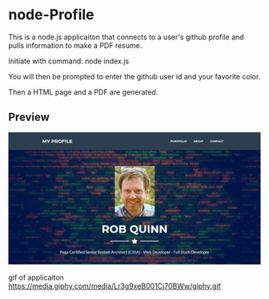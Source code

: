 # node-Profile

This is a node.js applicaiton that connects to a user's github profile and pulls information to make a PDF resume.

Initiate with command: 
node index.js

You will then be prompted to enter the github user id and your favorite color.

Then a HTML page and a PDF are generated.

## Preview

[![My PRofile Preview](https://github.com/rquinn1017/profile-robQuinn/blob/master/img/Screenshot%20of%20site.JPG)](https://github.com/rquinn1017/profile-robQuinn/)

gif of applicaiton 
https://media.giphy.com/media/Lr3g9xeB001Ci70BWw/giphy.gif
